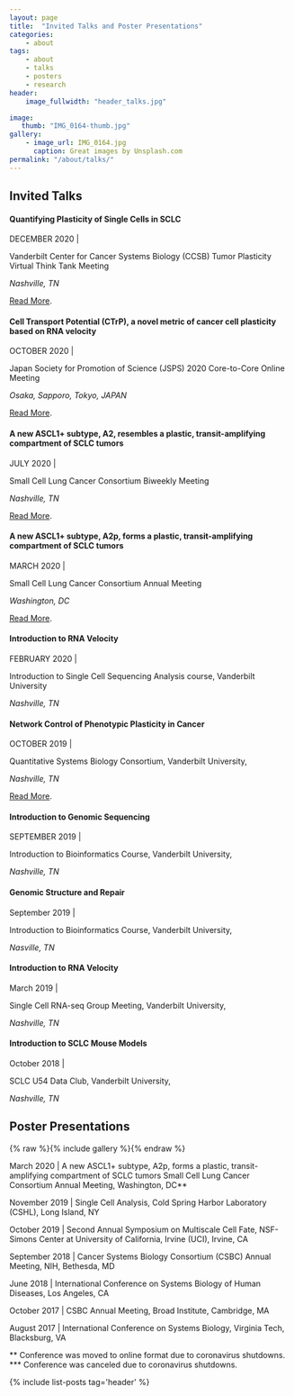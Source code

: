 ```yaml
---
layout: page
title:  "Invited Talks and Poster Presentations"
categories:
    - about
tags:
    - about
    - talks
    - posters
    - research
header:
    image_fullwidth: "header_talks.jpg"

image:
   thumb: "IMG_0164-thumb.jpg"
gallery:
    - image_url: IMG_0164.jpg
      caption: Great images by Unsplash.com
permalink: "/about/talks/"
---
```

## __Invited Talks__

#### Quantifying Plasticity of Single Cells in SCLC
DECEMBER 2020 | 

Vanderbilt Center for Cancer Systems Biology (CCSB) Tumor Plasticity Virtual Think Tank Meeting

*Nashville, TN*

<a href='http://smgroves.github.io/docs/Vanderbilt_CCSB_Think_Tank_Program.pdf'>Read More</a>.

#### Cell Transport Potential (CTrP), a novel metric of cancer cell plasticity based on RNA velocity 
OCTOBER 2020 | 

Japan Society for Promotion of Science (JSPS) 2020 Core-to-Core Online Meeting

*Osaka, Sapporo, Tokyo, JAPAN*

<a href='https://quantsystemsbc.com/event/core-to-core-meeting/'>Read More</a>.

#### A new ASCL1+ subtype, A2, resembles a plastic, transit-amplifying compartment of SCLC tumors
JULY 2020 | 

Small Cell Lung Cancer Consortium Biweekly Meeting

*Nashville, TN*

<a href='https://www.mskcc.org/research-programs/nci-small-cell-lung-cancer-consortium/research-meeting-presentations'>Read More</a>.

#### A new ASCL1+ subtype, A2p, forms a plastic, transit-amplifying compartment of SCLC tumors
MARCH 2020 | 

Small Cell Lung Cancer Consortium Annual Meeting 

*Washington, DC*

<a href='https://www.mskcc.org/research-programs/nci-small-cell-lung-cancer-consortium/research-meeting-presentations'>Read More</a>.

#### Introduction to RNA Velocity
FEBRUARY 2020 | 

Introduction to Single Cell Sequencing Analysis course, Vanderbilt University

*Nashville, TN*

#### Network Control of Phenotypic Plasticity in Cancer
OCTOBER 2019 | 

Quantitative Systems Biology Consortium, Vanderbilt University, 

*Nashville, TN*

<a href='https://quantsystemsbc.com/courses/qsbc-seminar-series/lesson/2019-10-25-groves/'>Read More</a>.

#### Introduction to Genomic Sequencing
SEPTEMBER 2019 | 

Introduction to Bioinformatics Course, Vanderbilt University, 

*Nashville, TN*

#### Genomic Structure and Repair
September 2019 | 

 Introduction to Bioinformatics Course, Vanderbilt University,

 *Nasville, TN*

#### Introduction to RNA Velocity
March 2019 | 

 Single Cell RNA-seq Group Meeting, Vanderbilt University, 
 
 *Nashville, TN*

#### Introduction to SCLC Mouse Models
October 2018 | 

 SCLC U54 Data Club, Vanderbilt University, 

 *Nashville, TN*

## Poster Presentations
{% raw %}{% include gallery %}{% endraw %}

March 2020 |
A new ASCL1+ subtype,
A2p, forms a plastic, transit-amplifying compartment of SCLC tumors
 Small Cell Lung Cancer Consortium Annual Meeting,
 Washington, DC**

November 2019 | Single Cell Analysis, Cold Spring Harbor Laboratory
(CSHL),
 Long Island, NY

October 2019 | Second Annual Symposium on Multiscale Cell Fate,
NSF-Simons Center at University of California, Irvine (UCI),
 Irvine, CA

September 2018 | Cancer Systems Biology Consortium (CSBC) Annual
Meeting,
NIH, Bethesda, MD

June 2018 | International Conference on Systems Biology of Human
Diseases,
 Los Angeles, CA

October 2017 | CSBC Annual Meeting,
Broad Institute, Cambridge, MA

August 2017 | International Conference on Systems Biology,
 Virginia Tech, Blacksburg, VA

** Conference was moved to online format due to coronavirus shutdowns.
*** Conference was canceled due to coronavirus shutdowns.

{% include list-posts tag='header' %}
